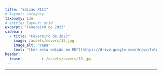```yaml
---
title: "Edição XIII"
# layout: category
taxonomy: 13e
# entries_layout: grid
excerpt: "Fevereiro de 2023"
sidebar:
  - title: "Fevereiro de 2023"
    image: /assets/covers/13.jpg
    image_alt: "capa"
    text: "[Ler esta edição em PDF](https://drive.google.com/drive/folders/1VLdTF70nA90paDFgnGAW3SXzm_IGp2ZS)"
header:
  teaser         : /assets/covers/13.jpg
---
```


---